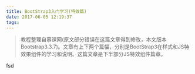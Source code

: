 ```yaml
---
title: BootStrap3入门学习(特效篇)
date: 2017-06-05 12:19:37
tags:
---
```


> 教程整理自慕课网(原文部分错误在这篇文章得到修改，本文版本Bootstrap3.3.7)。文章有上下两个篇幅，分别是BootStrap3在样式和JS特效果组件的学习和说明。这篇文章是下半部分JS特效组件篇章。

<!-- more -->

fsd